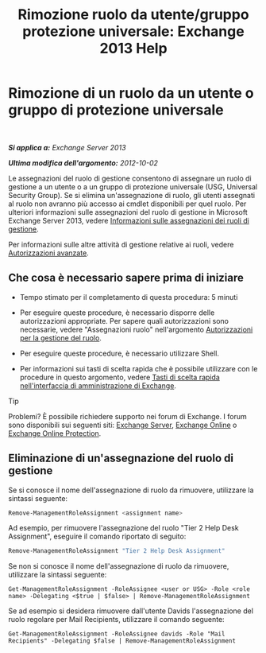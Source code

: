 ﻿---
title: 'Rimozione ruolo da utente/gruppo protezione universale: Exchange 2013 Help'
TOCTitle: Rimozione di un ruolo da un utente o gruppo di protezione universale
ms:assetid: df3510ef-e0c2-4d3c-81b0-7dc3e70c01a0
ms:mtpsurl: https://technet.microsoft.com/it-it/library/Dd351196(v=EXCHG.150)
ms:contentKeyID: 50481864
ms.date: 05/22/2018
mtps_version: v=EXCHG.150
ms.translationtype: MT
---

# Rimozione di un ruolo da un utente o gruppo di protezione universale

 

_**Si applica a:** Exchange Server 2013_

_**Ultima modifica dell'argomento:** 2012-10-02_

Le assegnazioni del ruolo di gestione consentono di assegnare un ruolo di gestione a un utente o a un gruppo di protezione universale (USG, Universal Security Group). Se si elimina un'assegnazione di ruolo, gli utenti assegnati al ruolo non avranno più accesso ai cmdlet disponibili per quel ruolo. Per ulteriori informazioni sulle assegnazioni del ruolo di gestione in Microsoft Exchange Server 2013, vedere [Informazioni sulle assegnazioni dei ruoli di gestione](understanding-management-role-assignments-exchange-2013-help.md).

Per informazioni sulle altre attività di gestione relative ai ruoli, vedere [Autorizzazioni avanzate](advanced-permissions-exchange-2013-help.md).

## Che cosa è necessario sapere prima di iniziare

  - Tempo stimato per il completamento di questa procedura: 5 minuti

  - Per eseguire queste procedure, è necessario disporre delle autorizzazioni appropriate. Per sapere quali autorizzazioni sono necessarie, vedere "Assegnazioni ruolo" nell'argomento [Autorizzazioni per la gestione del ruolo](role-management-permissions-exchange-2013-help.md).

  - Per eseguire queste procedure, è necessario utilizzare Shell.

  - Per informazioni sui tasti di scelta rapida che è possibile utilizzare con le procedure in questo argomento, vedere [Tasti di scelta rapida nell'interfaccia di amministrazione di Exchange](keyboard-shortcuts-in-the-exchange-admin-center-exchange-online-protection-help.md).


> [!TIP]
> Problemi? È possibile richiedere supporto nei forum di Exchange. I forum sono disponibili sui seguenti siti: <A href="https://go.microsoft.com/fwlink/p/?linkid=60612">Exchange Server</A>, <A href="https://go.microsoft.com/fwlink/p/?linkid=267542">Exchange Online</A> o <A href="https://go.microsoft.com/fwlink/p/?linkid=285351">Exchange Online Protection</A>.



## Eliminazione di un'assegnazione del ruolo di gestione

Se si conosce il nome dell'assegnazione di ruolo da rimuovere, utilizzare la sintassi seguente:

```powershell
Remove-ManagementRoleAssignment <assignment name>
```

Ad esempio, per rimuovere l'assegnazione del ruolo "Tier 2 Help Desk Assignment", eseguire il comando riportato di seguito:

```powershell
Remove-ManagementRoleAssignment "Tier 2 Help Desk Assignment"
```

Se non si conosce il nome dell'assegnazione di ruolo da rimuovere, utilizzare la sintassi seguente:

    Get-ManagementRoleAssignment -RoleAssignee <user or USG> -Role <role name> -Delegating <$true | $false> | Remove-ManagementRoleAssignment 

Se ad esempio si desidera rimuovere dall'utente Davids l'assegnazione del ruolo regolare per Mail Recipients, utilizzare il comando seguente:

    Get-ManagementRoleAssignment -RoleAssignee davids -Role "Mail Recipients" -Delegating $false | Remove-ManagementRoleAssignment

